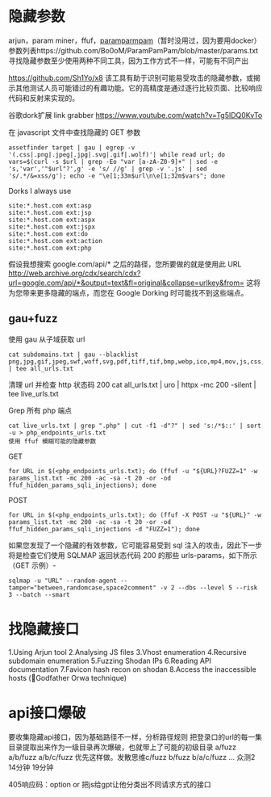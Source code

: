 # 隐藏参数
arjun，param miner，ffuf，[paramparmpam](https://github.com/Bo0oM/ParamPamPam)（暂时没用过，因为要用docker）
参数列表https://github.com/Bo0oM/ParamPamPam/blob/master/params.txt
寻找隐藏参数至少使用两种不同工具，因为工作方式不一样，可能有不同产出


https://github.com/Sh1Yo/x8
该工具有助于识别可能易受攻击的隐藏参数，或揭示其他测试人员可能错过的有趣功能。它的高精度是通过逐行比较页面、比较响应代码和反射来实现的。

谷歌dork扩展 link grabber
https://www.youtube.com/watch?v=Tg5IDQ0KvTo

在 javascript 文件中查找隐藏的 GET 参数
```
assetfinder target | gau | egrep -v '(.css|.png|.jpeg|.jpg|.svg|.gif|.wolf)'| while read url; do vars=$(curl -s $url | grep -Eo "var [a-zA-Z0-9]+" | sed -e 's,'var','"$url"?',g' -e 's/ //g' | grep -v '.js' | sed 's/.*/&=xss/g'); echo -e "\e[1;33m$url\n\e[1;32m$vars"; done
```

Dorks I always use

```
site:*.host.com ext:asp
site:*.host.com ext:jsp
site:*.host.com ext:aspx
site:*.host.com ext:jspx
site:*.host.com ext:do
site:*.host.com ext:action
site:*.host.com ext:php
```

假设我想搜索 google.com/api/* 之后的路径，您所要做的就是使用此 URL
http://web.archive.org/cdx/search/cdx?url=google.com/api/*&output=text&fl=original&collapse=urlkey&from=
这将为您带来更多隐藏的端点，而您在 Google Dorking 时可能找不到这些端点。
## gau+fuzz
使用 gau 从子域获取 url
```
cat subdomains.txt | gau --blacklist png,jpg,gif,jpeg,swf,woff,svg,pdf,tiff,tif,bmp,webp,ico,mp4,mov,js,css,eps,raw | tee all_urls.txt
```

清理 url 并检查 http 状态码 200
cat all_urls.txt | uro | httpx -mc 200 -silent | tee live_urls.txt

Grep 所有 php 端点
```
cat live_urls.txt | grep ".php" | cut -f1 -d"?" | sed 's:/*$::' | sort -u > php_endpoints_urls.txt
使用 ffuf 模糊可能的隐藏参数
```

GET 
```
for URL in $(<php_endpoints_urls.txt); do (ffuf -u "${URL}?FUZZ=1" -w params_list.txt -mc 200 -ac -sa -t 20 -or -od ffuf_hidden_params_sqli_injections); done
```

POST 
```
for URL in $(<php_endpoints_urls.txt); do (ffuf -X POST -u "${URL}" -w params_list.txt -mc 200 -ac -sa -t 20 -or -od ffuf_hidden_params_sqli_injections -d "FUZZ=1"); done
```

如果您发现了一个隐藏的有效参数，它可能容易受到 sql 注入的攻击，因此下一步将是检查它们使用 SQLMAP 返回状态代码 200 的那些 urls-params，如下所示（GET 示例）-
```
sqlmap -u "URL" --random-agent --tamper="between,randomcase,space2comment" -v 2 --dbs --level 5 --risk 3 --batch --smart
```

# 找隐藏接口
1.Using Arjun tool
2.Analysing JS files
3.Vhost enumeration
4.Recursive subdomain enumeration
5.Fuzzing Shodan IPs
6.Reading API documentation
7.Favicon hash recon on shodan
8.Access the inaccessible hosts (🙏Godfather Orwa technique)

# api接口爆破
要收集隐藏api接口，因为基础路径不一样，分析路径规则
把登录口的url的每一集目录提取出来作为一级目录再次爆破，也就带上了可能的初级目录
a/fuzz   a/b/fuzz   a/b/c/fuzz   优先这样做。发散思维c/fuzz b/fuzz  b/a/c/fuzz ...
众测2 14分钟   19分钟   

405响应码：option   or    把js给gpt让他分类出不同请求方式的接口
